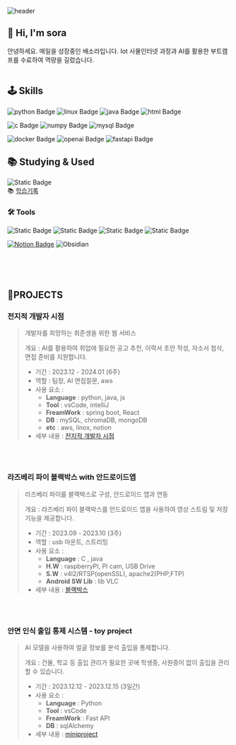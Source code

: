 
![header](https://capsule-render.vercel.app/api?type=Venom&color=auto&height=300&section=header&text=Welcome%20✌️&fontSize=90)


<h2> 👋 Hi, I'm sora</h2>
안녕하세요. 매일을 성장중인 배소라입니다.
Iot 사물인터넷 과정과 AI를 활용한 부트캠프를 수료하여 역량을 길렀습니다.

<br>
<br>

## 🕹️ Skills

![python Badge](https://img.shields.io/badge/Python-3776AB?style=for-the-badge&logo=Python&logoColor=white&color=%233776AB)
![linux Badge](https://img.shields.io/badge/Linux-white.svg?style=for-the-badge&logo=linux&logoColor=000000)
![java Badge](https://img.shields.io/badge/Java-007396?style=for-the-badge&logo=Java&logoColor=%233776AB&color=%233776AB)
![html Badge](https://img.shields.io/badge/html5-E34F26.svg?style=for-the-badge&logo=html5&logoColor=white)

![c Badge](https://img.shields.io/badge/C-%232EFEF7?style=for-the-badge&logo=C&logoColor=%2EFEF7&color=%232EFEF7)
![numpy Badge](https://img.shields.io/badge/numpy-4d77cf.svg?style=for-the-badge&logo=numpy&logoColor=white)
![mysql Badge](https://img.shields.io/badge/MySQL-007396.svg?style=for-the-badge&logo=mysql&logoColor=white)

![docker Badge](https://img.shields.io/badge/docker-%232496ED?style=for-the-badge&logo=docker&logoColor=white&labelColor=%232496ED&color=%232496ED)
![openai Badge](https://img.shields.io/badge/openai-%23412991?style=for-the-badge&logo=openai&logoColor=white&labelColor=%412991&color=%23412991)
![fastapi Badge](https://img.shields.io/badge/fastapi-%23009688?style=for-the-badge&logo=openai&logoColor=white&labelColor=%412991&color=%23009688)



## 📚 Studying & Used

![Static Badge](https://img.shields.io/badge/react-20232a.svg?style=for-the-badge&logo=react&logoColor=61DAFB)   
📚 [학습기록](https://github.com/sorayayat/blog)

### 🛠️ Tools

![Static Badge](https://img.shields.io/badge/github-181717.svg?style=for-the-badge&logo=github&logoColor=white)
![Static Badge](https://img.shields.io/badge/git-F05033.svg?style=for-the-badge&logo=git&logoColor=white)
![Static Badge](https://img.shields.io/badge/VSCode-2C2C32.svg?style=for-the-badge&logo=visual-studio-code&logoColor=22ABF3)
![Static Badge](https://img.shields.io/badge/intellij-%23000000?style=for-the-badge&logo=intellijidea&logoColor=22ABF3)



[![Notion Badge](https://img.shields.io/badge/-Notion-000000?logo=notion&logoColor=white&link={https://www.notion.so/ddd348e6728e4080bed75ac5fd422838})]({https://www.notion.so/ddd348e6728e4080bed75ac5fd422838})
![Obsidian](https://img.shields.io/badge/Obsidian-%23483699.svg?style=for-the-badge&logo=obsidian&logoColor=white)

<br>
<br>
<br>

## 📍PROJECTS

### 전지적 개발자 시점

> 개발자를 희망하는 취준생을 위한 웹 서비스 
>
>  개요 : AI를 활용하여 취업에 필요한 공고 추천, 이력서 초안 작성, 자소서 첨삭, 면접 준비를 지원합니다.
> - 기간 : 2023.12 - 2024.01 (6주)
> - 역할 : 팀장, AI 면접질문, aws
> - 사용 요소 :
>   - **Language** : python, java, js
>   - **Tool** : vsCode, intelliJ  
>   - **FreamWork** : spring boot, React  
>   - **DB** : mySQL, chromaDB, mongoDB
>   - **etc** : aws, linox, notion 
> - 세부 내용 : [전지적 개발자 시점]([https://github.com/sorayayat/AHI-project](https://github.com/sorayayat/A-HI_project))


<br>
<br>

### 라즈베리 파이 블랙박스 with 안드로이드앱

> 라즈베리 파이를 블랙박스로 구성, 안드로이드 앱과 연동
>
>  개요 : 라즈베리 파이 블랙박스를 안드로이드 앱을 사용하여 영상 스트림 및 저장 기능을 제공합니다.
> - 기간 : 2023.09 - 2023.10 (3주)
> - 역할 : usb 마운트, 스트리밍
> - 사용 요소 :
>   - **Language** : C , java
>   - **H.W** : raspberryPI, PI cam, USB Drive
>   - **S.W** : v4l2/RTSP(openSSL), apache2(PHP,FTP)
>   -  **Android SW Lib** : lib VLC
> - 세부 내용 : [블랙박스](https://github.com/heoap9/BlackBoxApplication?tab=readme-ov-file)

<br>
<br>


### 안면 인식 출입 통제 시스템 - toy project

> AI 모델을 사용하여 얼굴 정보를 분석 출입을 통제합니다.
>
>  개요 : 건물, 학교 등 출입 관리가 필요한 곳에 학생증, 사원증이 없이 출입을 관리 할 수 있습니다.
> - 기간 : 2023.12.12 - 2023.12.15 (3일간) 
> - 사용 요소 :
>   - **Language** : Python
>   - **Tool** : vsCode  
>   - **FreamWork** : Fast API  
>   - **DB** : sqlAlchemy
> - 세부 내용 : [miniproject](https://github.com/sorayayat/miniproject)

<br>
<br>
